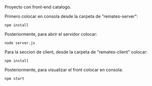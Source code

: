 Proyecto con front-end catalogo.

Primero colocar en consola desde la carpeta de "remates-server":
```
npm install
```

Posteriormente, para abrir el servidor colocar:
```
node server.js
```

Para la seccion de client, desde la carpeta de "remates-client" colocar:
```
npm install
```

Posteriormente, para visualizar el front colocar en consola:
```
npm start
```
